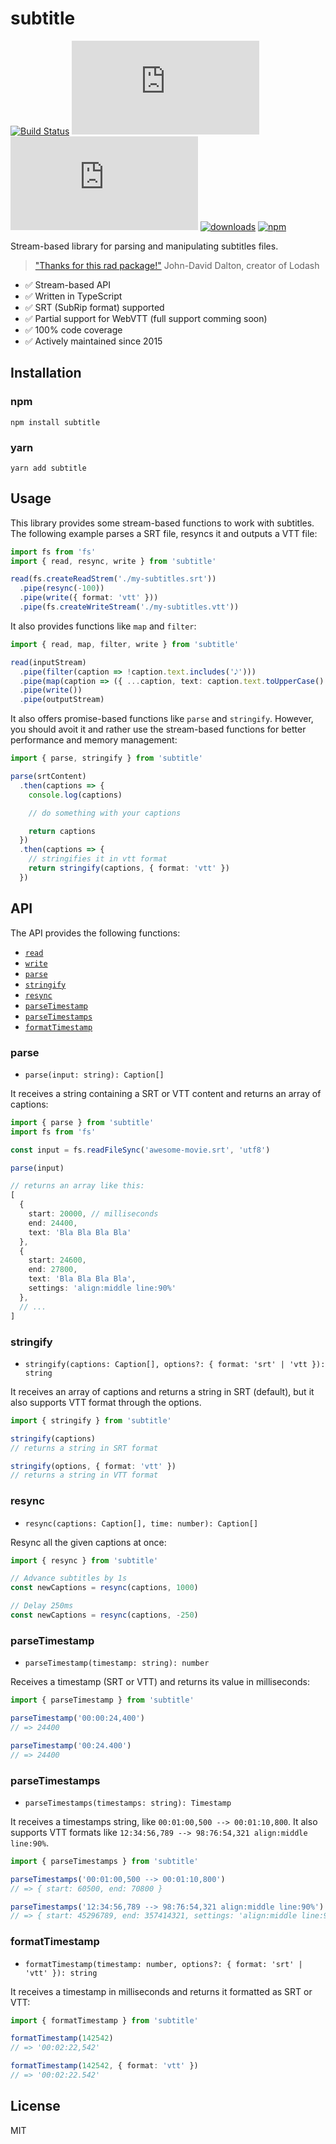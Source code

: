 # subtitle

[![Build Status](https://img.shields.io/travis/gsantiago/subtitle.js/master?style=flat-square)](https://travis-ci.org/gsantiago/subtitle.js)
[![Code Climate](https://img.shields.io/codeclimate/maintainability/gsantiago/subtitle.js?style=flat-square)](https://codeclimate.com/github/gsantiago/subtitle.js)
[![Coverage Status](https://img.shields.io/coveralls/github/gsantiago/subtitle.js?style=flat-square)](https://coveralls.io/github/gsantiago/subtitle.js?branch=master)
[![downloads](https://img.shields.io/npm/dm/subtitle?style=flat-square)](https://www.npmjs.com/package/subtitle)
[![npm](https://img.shields.io/npm/v/subtitle?style=flat-square)](https://www.npmjs.com/package/subtitle)

Stream-based library for parsing and manipulating subtitles files.

>["Thanks for this rad package!"](https://github.com/gsantiago/subtitle.js/pull/15#issuecomment-282879854)
>John-David Dalton, creator of Lodash

- :white_check_mark: Stream-based API
- :white_check_mark: Written in TypeScript
- :white_check_mark: SRT (SubRip format) supported
- :white_check_mark: Partial support for WebVTT (full support comming soon)
- :white_check_mark: 100% code coverage
- :white_check_mark: Actively maintained since 2015

## Installation

### npm

`npm install subtitle`

### yarn

`yarn add subtitle`

## Usage

This library provides some stream-based functions to work with subtitles. The following example parses a SRT file, resyncs it and outputs a VTT file:

```ts
import fs from 'fs'
import { read, resync, write } from 'subtitle'

read(fs.createReadStrem('./my-subtitles.srt'))
  .pipe(resync(-100))
  .pipe(write({ format: 'vtt' }))
  .pipe(fs.createWriteStream('./my-subtitles.vtt'))
```

It also provides functions like `map` and `filter`:

```ts
import { read, map, filter, write } from 'subtitle'

read(inputStream)
  .pipe(filter(caption => !caption.text.includes('𝅘𝅥𝅮')))
  .pipe(map(caption => ({ ...caption, text: caption.text.toUpperCase() })))
  .pipe(write())
  .pipe(outputStream)
```

It also offers promise-based functions like `parse` and `stringify`. However, you should avoit it and rather use the stream-based functions for better performance and memory management:

```ts
import { parse, stringify } from 'subtitle'

parse(srtContent)
  .then(captions => {
    console.log(captions)

    // do something with your captions

    return captions
  })
  .then(captions => {
    // stringifies it in vtt format
    return stringify(captions, { format: 'vtt' })
  })
```

## API

The API provides the following functions:

* [`read`](#read)
* [`write`](#write)
* [`parse`](#parse)
* [`stringify`](#stringify)
* [`resync`](#resync)
* [`parseTimestamp`](#parseTimestamp)
* [`parseTimestamps`](#parseTimestamps)
* [`formatTimestamp`](#formatTimestamp)

### parse

- `parse(input: string): Caption[]`

It receives a string containing a SRT or VTT content and returns
an array of captions:

```ts
import { parse } from 'subtitle'
import fs from 'fs'

const input = fs.readFileSync('awesome-movie.srt', 'utf8')

parse(input)

// returns an array like this:
[
  {
    start: 20000, // milliseconds
    end: 24400,
    text: 'Bla Bla Bla Bla'
  },
  {
    start: 24600,
    end: 27800,
    text: 'Bla Bla Bla Bla',
    settings: 'align:middle line:90%'
  },
  // ...
]
```

### stringify

- `stringify(captions: Caption[], options?: { format: 'srt' | 'vtt }): string`

It receives an array of captions and returns a string in SRT (default), but it also supports VTT format through the options.

```ts
import { stringify } from 'subtitle'

stringify(captions)
// returns a string in SRT format

stringify(options, { format: 'vtt' })
// returns a string in VTT format
```

### resync

- `resync(captions: Caption[], time: number): Caption[]`

Resync all the given captions at once:

```ts
import { resync } from 'subtitle'

// Advance subtitles by 1s
const newCaptions = resync(captions, 1000)

// Delay 250ms
const newCaptions = resync(captions, -250)
```

### parseTimestamp

- `parseTimestamp(timestamp: string): number`

Receives a timestamp (SRT or VTT) and returns its value in milliseconds:

```ts
import { parseTimestamp } from 'subtitle'

parseTimestamp('00:00:24,400')
// => 24400

parseTimestamp('00:24.400')
// => 24400
```

### parseTimestamps

- `parseTimestamps(timestamps: string): Timestamp`

It receives a timestamps string, like `00:01:00,500 --> 00:01:10,800`. It also supports VTT formats like `12:34:56,789 --> 98:76:54,321 align:middle line:90%`.

```ts
import { parseTimestamps } from 'subtitle'

parseTimestamps('00:01:00,500 --> 00:01:10,800')
// => { start: 60500, end: 70800 }

parseTimestamps('12:34:56,789 --> 98:76:54,321 align:middle line:90%')
// => { start: 45296789, end: 357414321, settings: 'align:middle line:90%' }
```

### formatTimestamp

- `formatTimestamp(timestamp: number, options?: { format: 'srt' | 'vtt' }): string`

It receives a timestamp in milliseconds and returns it formatted as SRT or VTT:

```ts
import { formatTimestamp } from 'subtitle'

formatTimestamp(142542)
// => '00:02:22,542'

formatTimestamp(142542, { format: 'vtt' })
// => '00:02:22.542'
```

## License

MIT
